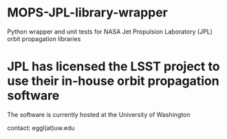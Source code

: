 # MOPS-JPL-library-wrapper
Python wrapper and unit tests for NASA Jet Propulsion Laboratory (JPL) orbit propagation libraries

# JPL has licensed the LSST project to use their in-house orbit propagation software
The software is currently hosted at the University of Washington 

contact: eggl(at)uw.edu
